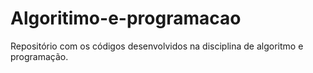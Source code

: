 # Algoritimo-e-programacao
Repositório com os códigos desenvolvidos na disciplina de algoritmo e programação.
